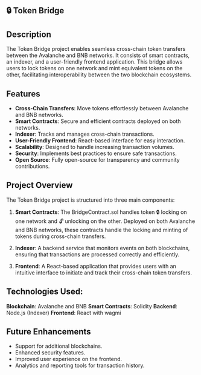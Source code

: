 ## 🔒 Token Bridge

## Description

The Token Bridge project enables seamless cross-chain token transfers between the Avalanche and BNB networks. It consists of smart contracts, an indexer, and a user-friendly frontend application. This bridge allows users to lock tokens on one network and mint equivalent tokens on the other, facilitating interoperability between the two blockchain ecosystems.

## Features

- **Cross-Chain Transfers**: Move tokens effortlessly between Avalanche and BNB networks.
- **Smart Contracts**: Secure and efficient contracts deployed on both networks.
- **Indexer**: Tracks and manages cross-chain transactions.
- **User-Friendly Frontend**: React-based interface for easy interaction.
- **Scalability**: Designed to handle increasing transaction volumes.
- **Security**: Implements best practices to ensure safe transactions.
- **Open Source**: Fully open-source for transparency and community contributions.

## Project Overview

The Token Bridge project is structured into three main components:

1. **Smart Contracts**: The BridgeContract.sol handles token 🔒 locking on one network and 🔓 unlocking on the other. Deployed on both Avalanche and BNB networks, these contracts handle the locking and minting of tokens during cross-chain transfers.

2. **Indexer**: A backend service that monitors events on both blockchains, ensuring that transactions are processed correctly and efficiently.

3. **Frontend**: A React-based application that provides users with an intuitive interface to initiate and track their cross-chain token transfers.

## Technologies Used:

**Blockchain**: Avalanche and BNB
**Smart Contracts**: Solidity
**Backend**: Node.js (Indexer)
**Frontend**: React with wagmi

## Future Enhancements

- Support for additional blockchains.
- Enhanced security features.
- Improved user experience on the frontend.
- Analytics and reporting tools for transaction history.
